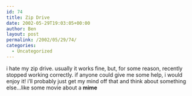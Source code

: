 ```yaml
---
id: 74
title: Zip Drive
date: 2002-05-29T19:03:05+00:00
author: Ben
layout: post
permalink: /2002/05/29/74/
categories:
  - Uncategorized
---
```

i hate my zip drive. usually it works fine, but, for some reason, recently stopped working correctly. if anyone could give me some help, i would enjoy it! i&#8217;ll probably just get my mind off that and think about something else...like some movie about a **mime**